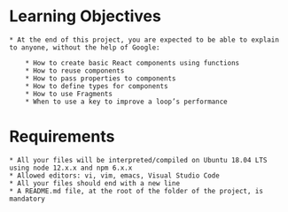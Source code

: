 # Learning Objectives
    * At the end of this project, you are expected to be able to explain to anyone, without the help of Google:

        * How to create basic React components using functions
        * How to reuse components
        * How to pass properties to components
        * How to define types for components
        * How to use Fragments
        * When to use a key to improve a loop’s performance

# Requirements
    * All your files will be interpreted/compiled on Ubuntu 18.04 LTS using node 12.x.x and npm 6.x.x
    * Allowed editors: vi, vim, emacs, Visual Studio Code
    * All your files should end with a new line
    * A README.md file, at the root of the folder of the project, is mandatory